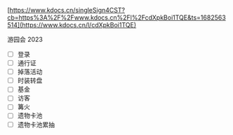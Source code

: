 
[https://www.kdocs.cn/singleSign4CST?cb=https%3A%2F%2Fwww.kdocs.cn%2Fl%2FcdXpkBoi1TQE&ts=1682563514](https://www.kdocs.cn/l/cdXpkBoi1TQE)

游园会 2023

- [ ] 登录
- [ ] 通行证
- [ ] 掉落活动
- [ ] 时装转盘
- [ ] 基金
- [ ] 访客
- [ ] 篝火
- [ ] 遗物卡池
- [ ] 遗物卡池累抽